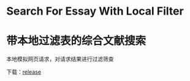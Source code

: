 # Search For Essay With Local Filter
# 带本地过滤表的综合文献搜索
本地模拟网页请求，对请求结果进行过滤筛查

下载：[release](https://github.com/lincode7/search-for-essay-with-local-filter/releases)
